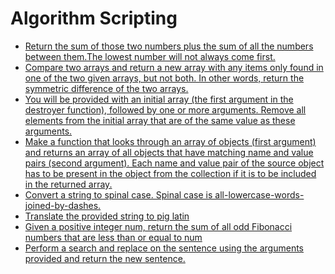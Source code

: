# Algorithm Scripting

* [Return the sum of those two numbers plus the sum of all the numbers between them.The lowest number will not always come first.](https://github.com/amangalvedhekar/interview-preparations/blob/master/freecodecamp-algorithm-questions/sumAll.js)
* [Compare two arrays and return a new array with any items only found in one of the two given arrays, but not both. In other words, return the symmetric difference of the two arrays.](https://github.com/amangalvedhekar/interview-preparations/blob/master/freecodecamp-algorithm-questions/diffArray.js)
* [You will be provided with an initial array (the first argument in the destroyer function), followed by one or more arguments. Remove all elements from the initial array that are of the same value as these arguments.](https://github.com/amangalvedhekar/interview-preparations/blob/master/freecodecamp-algorithm-questions/seekAndDestroy.js)
* [Make a function that looks through an array of objects (first argument) and returns an array of all objects that have matching name and value pairs (second argument). Each name and value pair of the source object has to be present in the object from the collection if it is to be included in the returned array.](https://github.com/amangalvedhekar/interview-preparations/blob/master/freecodecamp-algorithm-questions/whatIsInAName.js)
* [Convert a string to spinal case. Spinal case is all-lowercase-words-joined-by-dashes.](https://github.com/amangalvedhekar/interview-preparations/blob/master/freecodecamp-algorithm-questions/spinalTapCase.js)
* [Translate the provided string to pig latin](https://github.com/amangalvedhekar/interview-preparations/blob/master/freecodecamp-algorithm-questions/pigLatin.js)
* [Given a positive integer num, return the sum of all odd Fibonacci numbers that are less than or equal to num](https://github.com/amangalvedhekar/interview-preparations/blob/master/freecodecamp-algorithm-questions/oddFibonacciSum.js)
* [Perform a search and replace on the sentence using the arguments provided and return the new sentence.](https://github.com/amangalvedhekar/interview-preparations/blob/master/freecodecamp-algorithm-questions/searchAndReplace.js)
